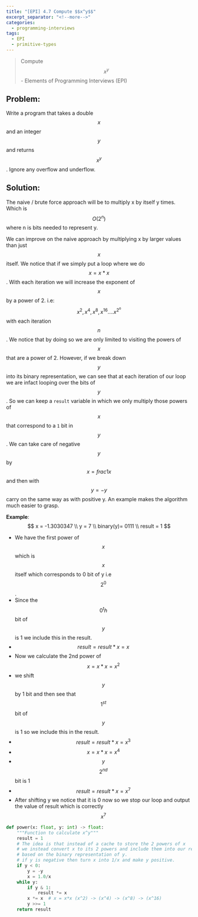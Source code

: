 ```yaml
---
title: "[EPI] 4.7 Compute $$x^y$$"
excerpt_separator: "<!--more-->"
categories:
  - programming-interviews
tags:
  - EPI
  - primitive-types
---
```


> Compute $$x^y$$ - Elements of Programming Interviews (EPI) 

<!--more-->

## **Problem**: 
Write a program that takes a double $$x$$ and an integer $$y$$ and returns $$x^y$$. Ignore any overflow and underflow.

## **Solution**:
The naive / brute force approach will be to multiply x by itself y times. Which is $$O(2^n)$$ where n is bits needed to represent y.

We can improve on the naive approach by multiplying x by larger values than just $$x$$ itself. We notice that if we simply put a loop where we do $$x = x*x$$. With each iteration we will increase the exponent of $$x$$ by a  power of 2. i.e: $$x^2 , x^4, x^8 , x^16 .... x^{2^n}$$ with each iteration $$n$$. We notice that by doing so we are only limited to visiting the powers of $$x$$ that are a power of 2. However, if we break down $$y$$ into its binary representation, we can see that at each iteration of our loop we are infact looping over the bits of $$y$$. So we can keep a `result` variable in which we only multiply those powers of $$x$$ that correspond to a `1` bit in $$y$$. We can take care of negative $$y$$ by $$x = frac{1}{x}$$ and then with $$y=-y$$ carry on the same way as with positive y. An example makes the algorithm much easier to grasp.

**Example**:
$$
x = -1.3030347 \\
y = 7 \\
binary(y)= 0111 \\
result = 1
$$

- We have the first power of $$x$$ which is $$x$$ itself which corresponds to 0 bit of y i.e $$2^0$$.
- Since the $$0^th$$ bit of $$y$$ is 1 we include this in the result.
- $$result = result*x = x$$
- Now we calculate the 2nd power of $$x = x*x = x^2$$
- we shift $$y$$ by 1 bit and then see that $$1^{st}$$ bit of $$y$$ is 1 so we include this in the result.
- $$result = result*x = x^3$$
- $$x = x*x = x^4$$
- $$y$$ $$2^{nd}$$ bit is 1
- $$result = result*x = x^7$$
- After shifting y we notice that it is 0 now so we stop our loop and output the value of result which is correctly $$x^7$$


```python
def power(x: float, y: int) -> float:
    """Function to calculate x^y"""
    result = 1
    # The idea is that instead of a cache to store the 2 powers of x
    # we instead convert x to its 2 powers and include them into our result as needed
    # based on the binary representation of y.
    # if y is negative then turn x into 1/x and make y positive.
    if y < 0:
        y = -y
        x = 1.0/x
    while y:
        if y & 1:
            result *= x
        x *= x  # x = x*x (x^2) -> (x^4) -> (x^8) -> (x^16)
        y >>= 1
    return result
```
